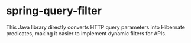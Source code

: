# spring-query-filter
This Java library directly converts HTTP query parameters into Hibernate predicates, making it easier to implement dynamic filters for APIs.
